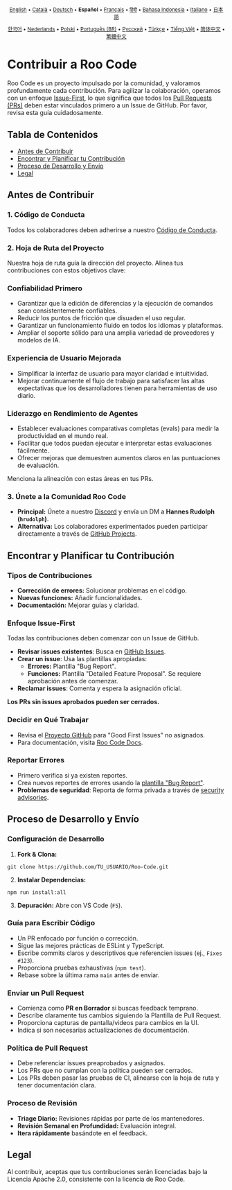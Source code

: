 <div align="center">
<sub>

[English](../../CONTRIBUTING.md) • [Català](../ca/CONTRIBUTING.md) • [Deutsch](../de/CONTRIBUTING.md) • <b>Español</b> • [Français](../fr/CONTRIBUTING.md) • [हिंदी](../hi/CONTRIBUTING.md) • [Bahasa Indonesia](../id/CONTRIBUTING.md) • [Italiano](../it/CONTRIBUTING.md) • [日本語](../ja/CONTRIBUTING.md)

</sub>
<sub>

[한국어](../ko/CONTRIBUTING.md) • [Nederlands](../nl/CONTRIBUTING.md) • [Polski](../pl/CONTRIBUTING.md) • [Português (BR)](../pt-BR/CONTRIBUTING.md) • [Русский](../ru/CONTRIBUTING.md) • [Türkçe](../tr/CONTRIBUTING.md) • [Tiếng Việt](../vi/CONTRIBUTING.md) • [简体中文](../zh-CN/CONTRIBUTING.md) • [繁體中文](../zh-TW/CONTRIBUTING.md)

</sub>
</div>

# Contribuir a Roo Code

Roo Code es un proyecto impulsado por la comunidad, y valoramos profundamente cada contribución. Para agilizar la colaboración, operamos con un enfoque [Issue-First](#enfoque-issue-first), lo que significa que todos los [Pull Requests (PRs)](#enviar-un-pull-request) deben estar vinculados primero a un Issue de GitHub. Por favor, revisa esta guía cuidadosamente.

## Tabla de Contenidos

- [Antes de Contribuir](#antes-de-contribuir)
- [Encontrar y Planificar tu Contribución](#encontrar-y-planificar-tu-contribución)
- [Proceso de Desarrollo y Envío](#proceso-de-desarrollo-y-envío)
- [Legal](#legal)

## Antes de Contribuir

### 1. Código de Conducta

Todos los colaboradores deben adherirse a nuestro [Código de Conducta](./CODE_OF_CONDUCT.md).

### 2. Hoja de Ruta del Proyecto

Nuestra hoja de ruta guía la dirección del proyecto. Alinea tus contribuciones con estos objetivos clave:

### Confiabilidad Primero

- Garantizar que la edición de diferencias y la ejecución de comandos sean consistentemente confiables.
- Reducir los puntos de fricción que disuaden el uso regular.
- Garantizar un funcionamiento fluido en todos los idiomas y plataformas.
- Ampliar el soporte sólido para una amplia variedad de proveedores y modelos de IA.

### Experiencia de Usuario Mejorada

- Simplificar la interfaz de usuario para mayor claridad e intuitividad.
- Mejorar continuamente el flujo de trabajo para satisfacer las altas expectativas que los desarrolladores tienen para herramientas de uso diario.

### Liderazgo en Rendimiento de Agentes

- Establecer evaluaciones comparativas completas (evals) para medir la productividad en el mundo real.
- Facilitar que todos puedan ejecutar e interpretar estas evaluaciones fácilmente.
- Ofrecer mejoras que demuestren aumentos claros en las puntuaciones de evaluación.

Menciona la alineación con estas áreas en tus PRs.

### 3. Únete a la Comunidad Roo Code

- **Principal:** Únete a nuestro [Discord](https://discord.gg/roocode) y envía un DM a **Hannes Rudolph (`hrudolph`)**.
- **Alternativa:** Los colaboradores experimentados pueden participar directamente a través de [GitHub Projects](https://github.com/orgs/RooCodeInc/projects/1).

## Encontrar y Planificar tu Contribución

### Tipos de Contribuciones

- **Corrección de errores:** Solucionar problemas en el código.
- **Nuevas funciones:** Añadir funcionalidades.
- **Documentación:** Mejorar guías y claridad.

### Enfoque Issue-First

Todas las contribuciones deben comenzar con un Issue de GitHub.

- **Revisar issues existentes**: Busca en [GitHub Issues](https://github.com/zgsm-ai/costrict/issues).
- **Crear un issue**: Usa las plantillas apropiadas:
    - **Errores:** Plantilla "Bug Report".
    - **Funciones:** Plantilla "Detailed Feature Proposal". Se requiere aprobación antes de comenzar.
- **Reclamar issues**: Comenta y espera la asignación oficial.

**Los PRs sin issues aprobados pueden ser cerrados.**

### Decidir en Qué Trabajar

- Revisa el [Proyecto GitHub](https://github.com/orgs/RooCodeInc/projects/1) para "Good First Issues" no asignados.
- Para documentación, visita [Roo Code Docs](https://github.com/zgsm-ai/costrict-Docs).

### Reportar Errores

- Primero verifica si ya existen reportes.
- Crea nuevos reportes de errores usando la [plantilla "Bug Report"](https://github.com/zgsm-ai/costrict/issues/new/choose).
- **Problemas de seguridad**: Reporta de forma privada a través de [security advisories](https://github.com/zgsm-ai/costrict/security/advisories/new).

## Proceso de Desarrollo y Envío

### Configuración de Desarrollo

1. **Fork & Clona:**

```
git clone https://github.com/TU_USUARIO/Roo-Code.git
```

2. **Instalar Dependencias:**

```
npm run install:all
```

3. **Depuración:** Abre con VS Code (`F5`).

### Guía para Escribir Código

- Un PR enfocado por función o corrección.
- Sigue las mejores prácticas de ESLint y TypeScript.
- Escribe commits claros y descriptivos que referencien issues (ej., `Fixes #123`).
- Proporciona pruebas exhaustivas (`npm test`).
- Rebase sobre la última rama `main` antes de enviar.

### Enviar un Pull Request

- Comienza como **PR en Borrador** si buscas feedback temprano.
- Describe claramente tus cambios siguiendo la Plantilla de Pull Request.
- Proporciona capturas de pantalla/videos para cambios en la UI.
- Indica si son necesarias actualizaciones de documentación.

### Política de Pull Request

- Debe referenciar issues preaprobados y asignados.
- Los PRs que no cumplan con la política pueden ser cerrados.
- Los PRs deben pasar las pruebas de CI, alinearse con la hoja de ruta y tener documentación clara.

### Proceso de Revisión

- **Triage Diario:** Revisiones rápidas por parte de los mantenedores.
- **Revisión Semanal en Profundidad:** Evaluación integral.
- **Itera rápidamente** basándote en el feedback.

## Legal

Al contribuir, aceptas que tus contribuciones serán licenciadas bajo la Licencia Apache 2.0, consistente con la licencia de Roo Code.
